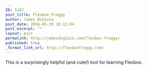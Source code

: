 ```yaml
---
ID: 5187
post_title: Flexbox Froggy
author: James DiGioia
post_date: 2016-05-29 18:12:04
post_excerpt: ""
layout: post
permalink: http://jamesdigioia.com/flexbox-froggy/
published: true
_format_link_url: http://flexboxfroggy.com/
---
```

This is a surprisingly helpful (and cute!) tool for learning Flexbox.